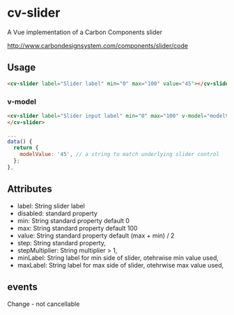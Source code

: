 # cv-slider

A Vue implementation of a Carbon Components slider

http://www.carbondesignsystem.com/components/slider/code

## Usage

```html
<cv-slider label="Slider label" min="0" max="100" value="45"></cv-slider>
```

### v-model

```html
<cv-slider label="Slider input label" min="0" max="100" v-model="modelValue">
</cv-slider>
```

```javascript
...
data() {
  return {
    modelValue: '45', // a string to match underlying slider control
  };
},
```

## Attributes

- label: String slider label
- disabled: standard property
- min: String standard property default 0
- max: String standard property default 100
- value: String standard property default (max + min) / 2
- step: String standard property,
- stepMultiplier: String multiplier > 1,
- minLabel: String label for min side of slider, otehrwise min value used,
- maxLabel: String label for max side of slider, otehrwise max value used,

## events

Change - not cancellable
